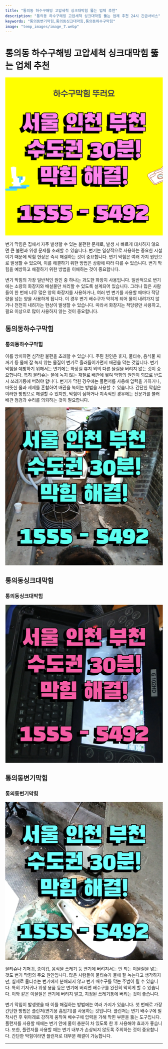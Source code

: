 ```yaml
---
title: "통의동 하수구해빙 고압세척 싱크대막힘 뚫는 업체 추천"
description: "통의동 하수구해빙 고압세척 싱크대막힘 뚫는 업체 추천 24시 긴급서비스"
keywords: "통의동변기막힘,통의동싱크대막힘,통의동하수구막힘"
image: "temp_images/image_7.webp"
---
```


# 통의동 하수구해빙 고압세척 싱크대막힘 뚫는 업체 추천

![통의동하수구막힘](temp_images/image_1.webp) 

변기 막힘은 집에서 자주 발생할 수 있는 불편한 문제로, 발생 시 빠르게 대처하지 않으면 큰 불편과 위생 문제를 초래할 수 있습니다. 변기는 일상적으로 사용하는 중요한 시설이기 때문에 막힘 현상은 즉시 해결하는 것이 중요합니다. 변기 막힘은 여러 가지 원인으로 발생할 수 있으며, 이를 해결하기 위한 방법은 상황에 따라 다를 수 있습니다. 변기 막힘을 예방하고 해결하기 위한 방법을 이해하는 것이 중요합니다.

변기 막힘의 가장 일반적인 원인 중 하나는 과도한 화장지 사용입니다. 일반적으로 변기에는 소량의 화장지와 배설물만 처리할 수 있도록 설계되어 있습니다. 그러나 많은 사람들이 한 번에 너무 많은 양의 화장지를 사용하거나, 여러 번 변기를 사용할 때마다 적당량을 넘는 양을 사용하게 됩니다. 이 경우 변기 배수구가 막히게 되어 물이 내려가지 않거나 천천히 내려가는 현상이 발생할 수 있습니다. 따라서 화장지는 적당량만 사용하고, 필요 이상으로 많이 사용하지 않는 것이 중요합니다.


## 통의동하수구막힘

### 통의동하수구막힘

이를 방치하면 심각한 불편을 초래할 수 있습니다. 주된 원인은 휴지, 물티슈, 음식물 찌꺼기 등 물에 잘 녹지 않는 물질이 변기로 흘러들어가면서 배관을 막는 것입니다. 변기 막힘을 예방하기 위해서는 변기에는 화장실 휴지 외의 다른 물질을 버리지 않는 것이 중요합니다. 특히 물티슈는 물에 녹지 않는 재질로 배관에 쌓여 막힘의 원인이 되므로 반드시 쓰레기통에 버려야 합니다. 변기가 막힌 경우에는 플런저를 사용해 압력을 가하거나, 따뜻한 물과 세제를 혼합하여 배관을 녹이는 방법을 사용할 수 있습니다. 간단한 막힘은 이러한 방법으로 해결할 수 있지만, 막힘이 심하거나 지속적인 경우에는 전문가를 불러 배관 점검과 수리를 의뢰하는 것이 필요합니다.

![통의동하수구막힘](temp_images/image_5.webp) 



## 통의동싱크대막힘

### 통의동싱크대막힘

![통의동싱크대막힘](temp_images/image_6.webp) 



## 통의동변기막힘

### 통의동변기막힘

![통의동변기막힘](temp_images/image_9.webp) 

  물티슈나 기저귀, 종이컵, 음식물 쓰레기 등 변기에 버려져서는 안 되는 이물질을 넣는 것도 변기 막힘의 주요 원인입니다. 많은 사람들이 물티슈가 물에 잘 녹는다고 생각하지만, 실제로 물티슈는 변기에서 분해되지 않고 변기 배수구를 막는 주범이 될 수 있습니다. 특히 기저귀나 위생 용품 등은 변기에 버리면 배수구를 완전히 막히게 할 수 있습니다. 이와 같은 이물질은 변기에 버리지 말고, 지정된 쓰레기통에 버리는 것이 좋습니다.

변기 막힘이 발생했을 때 이를 해결하는 방법에는 여러 가지가 있습니다. 첫 번째로 가장 간단한 방법은 플런저(변기용 흡입기)를 사용하는 것입니다. 플런저는 변기 배수구에 밀착시킨 후 위아래로 강하게 움직여 배수구에 압력을 가해 막힌 부분을 뚫는 도구입니다. 플런저를 사용할 때에는 변기 안에 물이 충분히 차 있도록 한 후 사용해야 효과가 좋습니다. 또한, 플런저를 사용할 때는 변기 내부가 손상되지 않도록 주의하는 것이 중요합니다. 간단한 막힘이라면 플런저로 대부분 해결이 가능합니다.

---

